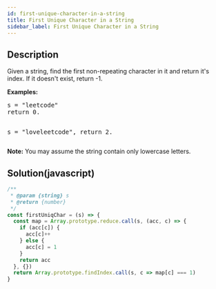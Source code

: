 ```yaml
---
id: first-unique-character-in-a-string
title: First Unique Character in a String
sidebar_label: First Unique Character in a String
---
```

## Description
<div class="description">
<p>
Given a string, find the first non-repeating character in it and return it's index. If it doesn't exist, return -1.
</p>
<p><b>Examples:</b>
<pre>
s = "leetcode"
return 0.

s = "loveleetcode",
return 2.
</pre>
</p>

<p>
<b>Note:</b> You may assume the string contain only lowercase letters.
</p>
</div>

## Solution(javascript)
```javascript
/**
 * @param {string} s
 * @return {number}
 */
const firstUniqChar = (s) => {
  const map = Array.prototype.reduce.call(s, (acc, c) => {
    if (acc[c]) {
      acc[c]++
    } else {
      acc[c] = 1
    }
    return acc
  }, {})
  return Array.prototype.findIndex.call(s, c => map[c] === 1)
}
```